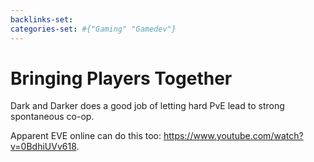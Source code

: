 ```yaml
---
backlinks-set: 
categories-set: #{"Gaming" "Gamedev"}
---
```

# Bringing Players Together

Dark and Darker does a good job of letting hard PvE lead to strong spontaneous
co-op.

Apparent EVE online can do this too: https://www.youtube.com/watch?v=0BdhiUVv618.